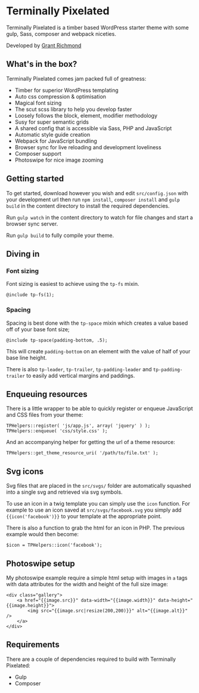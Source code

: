# Terminally Pixelated

Terminally Pixelated is a timber based WordPress starter theme with some gulp, Sass, composer and webpack niceties.

Developed by [Grant Richmond](http://grant.codes)

## What's in the box?

Terminally Pixelated comes jam packed full of greatness:

- Timber for superior WordPress templating
- Auto css compression & optimisation
- Magical font sizing
- The scut scss library to help you develop faster
- Loosely follows the block, element, modifier methodology
- Susy for super semantic grids
- A shared config that is accessible via Sass, PHP and JavaScript
- Automatic style guide creation
- Webpack for JavaScript bundling
- Browser sync for live reloading and development loveliness
- Composer support
- Photoswipe for nice image zooming

## Getting started

To get started, download however you wish and edit `src/config.json` with your development url then run `npm install`, `composer install` and `gulp build` in the content directory to install the required dependencies.

Run `gulp watch` in the content directory to watch for file changes and start a browser sync server.

Run `gulp build` to fully compile your theme.

## Diving in

### Font sizing

Font sizing is easiest to achieve using the `tp-fs` mixin.

    @include tp-fs(1);

### Spacing

Spacing is best done with the `tp-space` mixin which creates a value based off of your base font size;

    @include tp-space(padding-bottom, .5);

This will create `padding-bottom` on an element with the value of half of your base line height.

There is also `tp-leader`, `tp-trailer`, `tp-padding-leader` and `tp-padding-trailer` to easily add vertical margins and paddings.

## Enqueuing resources

There is a little wrapper to be able to quickly register or enqueue JavaScript and CSS files from your theme:

	TPHelpers::register( 'js/app.js', array( 'jquery' ) );
	TPHelpers::enqueue( 'css/style.css' );

And an accompanying helper for getting the url of a theme resource:

	TPHelpers::get_theme_resource_uri( '/path/to/file.txt' );

## Svg icons

Svg files that are placed in the `src/svgs/` folder are automatically squashed into a single svg and retrieved via svg symbols.

To use an icon in a twig template you can simply use the `icon` function. For example to use an icon saved at `src/svgs/facebook.svg` you simply add `{{icon('facebook')}}` to your template at the appropriate point.

There is also a function to grab the html for an icon in PHP. The previous example would then become:

    $icon = TPHelpers::icon('facebook');

## Photoswipe setup

My photoswipe example require a simple html setup with images in `a` tags with data attributes for the width and height of the full size image:

    <div class="gallery">
        <a href="{{image.src}}" data-width="{{image.width}}" data-height="{{image.height}}">
            <img src="{{image.src|resize(200,200)}}" alt="{{image.alt}}" />
        </a>
    </div>

## Requirements

There are a couple of dependencies required to build with Terminally Pixelated:

- Gulp
- Composer
